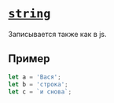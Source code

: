 # [`string`](../index.md)

Записывается также как в js.

## Пример

```ts
let a = 'Вася';
let b = 'строка';
let c = `и снова`;
```
